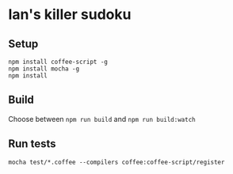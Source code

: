 # Ian's killer sudoku

## Setup

```
npm install coffee-script -g
npm install mocha -g
npm install
```


## Build

Choose between ```npm run build``` and ```npm run build:watch```


## Run tests

```
mocha test/*.coffee --compilers coffee:coffee-script/register
```
